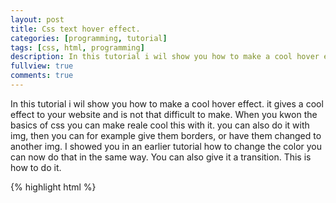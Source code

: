 ```yaml
---
layout: post
title: Css text hover effect.
categories: [programming, tutorial]
tags: [css, html, programming]
description: In this tutorial i wil show you how to make a cool hover effect.
fullview: true
comments: true
---
```


In this tutorial i wil show you how to make a cool hover effect. it gives a cool effect to your website and is not that difficult to make.
When you kwon the basics of css you can make reale cool this with it.
you can also do it with img, then you can for example give them borders, or have them changed to another img.
I showed you in an earlier tutorial how to change the color you can now do that in the same way.
You can also give it a transition.
This is how to do it. 

{% highlight html %}
<html>
  <head>
    <style>
      p.tutorial {
      color: green;
      font-weight: bold;
      }
      
      p.tutorial:hover {
      color: blue;
      font-weight: bold;
      transition: 0.8s;
      }
      </style>
    </head>
  <body> 
  <p class="tutorial">HOVER ME!!!</p>
  </body>
  </html>    
{% endhighlight %}

And this is the end result.
<html>
  <head>
    <style>
      p.tutorial {
      color: green;
      font-weight: bold;
      }
      
      p.tutorial:hover {
      color: blue;
      font-weight: bold;
      transition: 0.8s;
      }
      </style>
    </head>
  <body> 
  <p class="tutorial">HOVER ME!!!</p>
  </body>
  </html>
  
I hope you did it and learned something from it.
